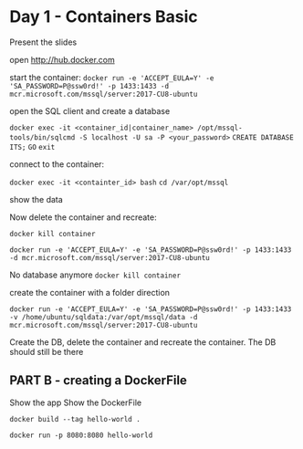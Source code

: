 # Day 1 - Containers Basic

Present the slides

open http://hub.docker.com

start the container:
`docker run -e 'ACCEPT_EULA=Y' -e 'SA_PASSWORD=P@ssw0rd!' -p 1433:1433 -d mcr.microsoft.com/mssql/server:2017-CU8-ubuntu`

open the SQL client and create a database

`docker exec -it <container_id|container_name> /opt/mssql-tools/bin/sqlcmd -S localhost -U sa -P <your_password>`
`CREATE DATABASE ITS;`
`GO`
`exit`

connect to the container:

`docker exec -it <containter_id> bash`
`cd /var/opt/mssql`

show the data

Now delete the container and recreate:

`docker kill container`

`docker run -e 'ACCEPT_EULA=Y' -e 'SA_PASSWORD=P@ssw0rd!' -p 1433:1433 -d mcr.microsoft.com/mssql/server:2017-CU8-ubuntu`

No database anymore
`docker kill container`

create the container with a folder direction

`docker run -e 'ACCEPT_EULA=Y' -e 'SA_PASSWORD=P@ssw0rd!' -p 1433:1433 -v /home/ubuntu/sqldata:/var/opt/mssql/data -d mcr.microsoft.com/mssql/server:2017-CU8-ubuntu`

Create the DB, delete the container and recreate the container. The DB should still be there

## PART B - creating a DockerFile

Show the app
Show the DockerFile

`docker build --tag hello-world .`

`docker run -p 8080:8080 hello-world`
